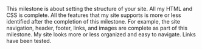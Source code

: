 This milestone is about setting the structure of your site. All my HTML and CSS is  complete.  All the features
that my site supports is more or less  identified after the completion of this milestone.
For example, the site navigation, header, footer, links, and images are  complete as part of this
milestone. My site looks more or less organized and easy to navigate. Links have been tested. 

